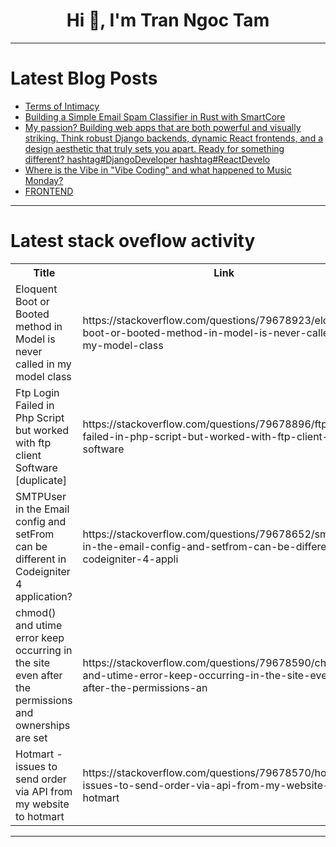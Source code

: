<h1 align="center">Hi 👋, I'm Tran Ngoc Tam</h1>

---

# Latest Blog Posts 
<!-- BLOG-POST-LIST:START -->
- [Terms of Intimacy](https://dev.to/rawveg/terms-of-intimacy-3ang)
- [Building a Simple Email Spam Classifier in Rust with SmartCore](https://dev.to/devwonder01/building-a-simple-email-spam-classifier-in-rust-with-smartcore-4k3n)
- [My passion? Building web apps that are both powerful and visually striking. Think robust Django backends, dynamic React frontends, and a design aesthetic that truly sets you apart. Ready for something different? hashtag#DjangoDeveloper hashtag#ReactDevelo](https://dev.to/highcenburg/my-passion-building-web-apps-that-are-both-powerful-and-visually-striking-think-robust-django-25en)
- [Where is the Vibe in &quot;Vibe Coding&quot; and what happened to Music Monday?](https://dev.to/ingosteinke/where-is-the-vibe-in-vibe-coding-and-what-happened-to-music-monday-49ek)
- [FRONTEND](https://dev.to/nebula_3108/frontend-l12)
<!-- BLOG-POST-LIST:END -->

---

# Latest stack oveflow activity
<table>
  <tr><th>Title</th><th>Link</th></tr>
  <!-- STACKOVERFLOW:START --><tr><td>Eloquent Boot or Booted method in Model is never called in my model class</td><td>https://stackoverflow.com/questions/79678923/eloquent-boot-or-booted-method-in-model-is-never-called-in-my-model-class</td></tr><tr><td>Ftp Login Failed in Php Script but worked with ftp client Software [duplicate]</td><td>https://stackoverflow.com/questions/79678896/ftp-login-failed-in-php-script-but-worked-with-ftp-client-software</td></tr><tr><td>SMTPUser in the Email config and setFrom can be different in Codeigniter 4 application?</td><td>https://stackoverflow.com/questions/79678652/smtpuser-in-the-email-config-and-setfrom-can-be-different-in-codeigniter-4-appli</td></tr><tr><td>chmod&lpar;&rpar; and utime error keep occurring in the site even after the permissions and ownerships are set</td><td>https://stackoverflow.com/questions/79678590/chmod-and-utime-error-keep-occurring-in-the-site-even-after-the-permissions-an</td></tr><tr><td>Hotmart - issues to send order via API from my website to hotmart</td><td>https://stackoverflow.com/questions/79678570/hotmart-issues-to-send-order-via-api-from-my-website-to-hotmart</td></tr><!-- STACKOVERFLOW:END -->
</table>

---


